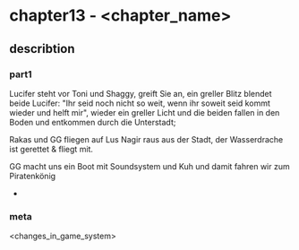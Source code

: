# chapter13 - <chapter_name>

## describtion

###  part1

Lucifer steht vor Toni und Shaggy, greift Sie an, ein greller Blitz blendet beide
Lucifer: "Ihr seid noch nicht so weit, wenn ihr soweit seid kommt wieder und helft mir", wieder ein greller Licht und die beiden fallen in den Boden
und entkommen durch die Unterstadt;

Rakas und GG fliegen auf Lus Nagir raus aus der 
Stadt, der Wasserdrache ist gerettet & fliegt mit.

GG macht uns ein Boot mit Soundsystem und Kuh und damit fahren wir zum Piratenkönig
+ <description>

### meta

<changes_in_game_system>
